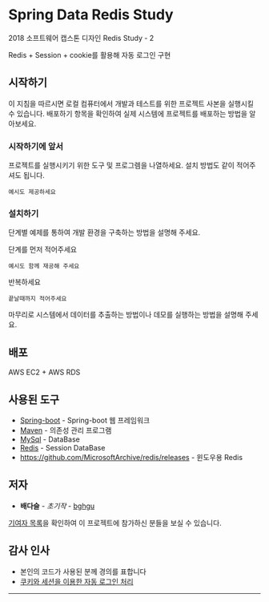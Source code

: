 # Spring Data Redis Study

2018 소프트웨어 캡스톤 디자인 Redis Study - 2

Redis + Session + cookie를 활용해 자동 로그인 구현

## 시작하기

이 지침을 따르시면 로컬 컴퓨터에서 개발과 테스트를 위한 프로젝트 사본을 실행시킬 수 있습니다. 배포하기 항목을 확인하여 실제 시스템에 프로젝트를 배포하는 방법을 알아보세요.

### 시작하기에 앞서

프로젝트를 실행시키기 위한 도구 및 프로그렘을 나열하세요. 설치 방법도 같이 적어주셔도 됩니다.

```
예시도 제공하세요
```

### 설치하기

단계별 예제를 통하여 개발 환경을 구축하는 방법을 설명해 주세요.

단계를 먼저 적어주세요

```
예시도 함께 재공해 주세요
```
반복하세요

```
끝날때까지 적어주세요
```

마무리로 시스템에서 데이터를 추출하는 방법이나 데모를 실행하는 방법을 설명해 주세요.


## 배포

AWS EC2 + AWS RDS

## 사용된 도구

* [Spring-boot](http://www.dropwizard.io/1.0.2/docs/) - Spring-boot 웹 프레임워크
* [Maven](https://maven.apache.org/) - 의존성 관리 프로그램
* [MySql](https://www.mysql.com/) - DataBase
* [Redis](https://redis.io/) - Session DataBase
* https://github.com/MicrosoftArchive/redis/releases - 윈도우용 Redis

## 저자

* **배다슬** - *초기작* - [bghgu](https://github.com/bghgu)


[기여자 목록](https://github.com/bghgu/Redis_session_ex/contributors)을 확인하여 이 프로젝트에 참가하신 분들을 보실 수 있습니다.

## 감사 인사

* 본인의 코드가 사용된 분께 경의를 표합니다
* [쿠키와 세션을 이용한 자동 로그인 처리](http://rongscodinghistory.tistory.com/3)

---



